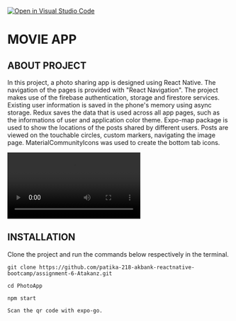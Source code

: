[![Open in Visual Studio Code](https://classroom.github.com/assets/open-in-vscode-c66648af7eb3fe8bc4f294546bfd86ef473780cde1dea487d3c4ff354943c9ae.svg)](https://classroom.github.com/online_ide?assignment_repo_id=8547084&assignment_repo_type=AssignmentRepo)

# MOVIE APP 

## ABOUT PROJECT
In this project, a photo sharing app is designed using React Native. The navigation of the pages is provided with "React Navigation". The project makes use of the firebase authentication, storage and firestore services.  Existing user information is saved in the phone's memory using async storage. Redux saves the data that is used across all app pages, such as the informations of user and application color theme.  Expo-map package is used to show the locations of the posts shared by different users. Posts are viewed on the touchable circles, custom markers, navigating the image page. MaterialCommunityIcons was used to create the bottom tab icons. 

![ScreenShot](6.ödev.mp4)

## INSTALLATION

Clone the project and run the commands below respectively in the terminal.
```
git clone https://github.com/patika-218-akbank-reactnative-bootcamp/assignment-6-Atakanz.git
```

```
cd PhotoApp
```
```
npm start
```
```
Scan the qr code with expo-go.
```


 
